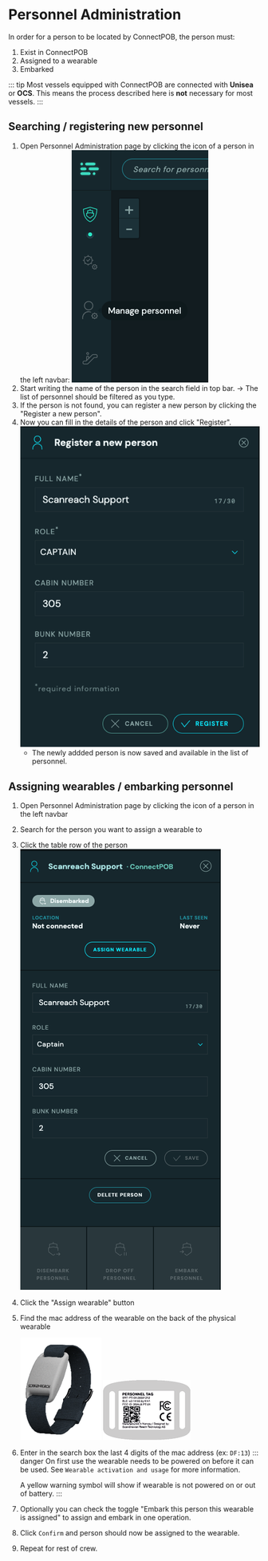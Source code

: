 # Personnel Administration

In order for a person to be located by ConnectPOB, the person must:

1. Exist in ConnectPOB
2. Assigned to a wearable
3. Embarked

::: tip
Most vessels equipped with ConnectPOB are connected with **Unisea** or **OCS**. This means the process described here is **not** necessary for most vessels.
:::

## Searching / registering new personnel

1. Open Personnel Administration page by clicking the icon of a person in the left navbar: ![Icon of personnel admin in left navbar](person-admin-images/navbar-personnel-admin.png)
2. Start writing the name of the person in the search field in top bar. -> The list of personnel should be filtered as you type.
3. If the person is not found, you can register a new person by clicking the "Register a new person".
4. Now you can fill in the details of the person and click "Register".
   ![Modal with input fields for registering new person](person-admin-images/person-admin-new-person.png)
   - The newly addded person is now saved and available in the list of personnel.

## Assigning wearables / embarking personnel

1. Open Personnel Administration page by clicking the icon of a person in the left navbar
2. Search for the person you want to assign a wearable to
3. Click the table row of the person
   ![Details view of a person](person-admin-images/person-admin-details.png)
4. Click the "Assign wearable" button
5. Find the mac address of the wearable on the back of the physical wearable
   <!-- TODO: Replace images of wearable with more high res image -->
   <span style="display: inline-block">
    <img alt="Wearable with strap" src="./equipment-images/wearable-with-strap.png" />
    <img alt="Illustration of backside of wearable" src="./equipment-images/werable-backside.png" />
   </span>
6. Enter in the search box the last 4 digits of the mac address (ex: `DF:13`)
   ::: danger
   On first use the wearable needs to be powered on before it can be used. See `Wearable activation and usage` for more information.

   A yellow warning symbol will show if wearable is not powered on or out of battery.
   :::

7. Optionally you can check the toggle "Embark this person this wearable is assigned" to assign and embark in one operation.
8. Click `Confirm` and person should now be assigned to the wearable.
9. Repeat for rest of crew.
